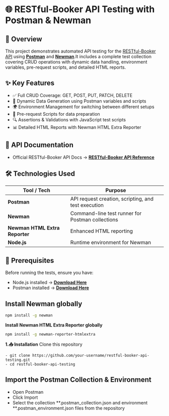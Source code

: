 
# 🌐 RESTful-Booker API Testing with Postman & Newman
## 📖 Overview
This project demonstrates automated API testing for the [RESTful-Booker API](https://restful-booker.herokuapp.com/) using **[Postman](https://www.postman.com/)** and **[Newman](https://www.npmjs.com/package/newman)**.It includes a complete test collection covering CRUD operations with dynamic data handling, environment variables, pre-request scripts, and detailed HTML reports.

## ✨ Key Features
- ✅ Full CRUD Coverage: GET, POST, PUT, PATCH, DELETE
- 🔄 Dynamic Data Generation using Postman variables and scripts
- 🌍 Environment Management for switching between different setups
- 📝 Pre-request Scripts for data preparation
- 🔍 Assertions & Validations with JavaScript test scripts
- 📊 Detailed HTML Reports with Newman HTML Extra Reporter

## 📄 API Documentation
- Official RESTful-Booker API Docs → **[RESTful-Booker API Reference](https://restful-booker.herokuapp.com/apidoc/index.html#api-Booking)**
  
## 🛠 Technologies Used
| Tool / Tech                    | Purpose                                             |
| ------------------------------ | --------------------------------------------------- |
| **Postman**                    | API request creation, scripting, and test execution |
| **Newman**                     | Command-line test runner for Postman collections    |
| **Newman HTML Extra Reporter** | Enhanced HTML reporting                             |
| **Node.js**                    | Runtime environment for Newman                      |

## 📌 Prerequisites
Before running the tests, ensure you have:
- Node.js installed → **[Download Here](https://nodejs.org/en/download)** 
- Postman installed → **[Download Here](https://www.postman.com/downloads/)**

## Install Newman globally ##
```bash
npm install -g newman
```
**Install Newman HTML Extra Reporter globally**
```bash
npm install -g newman-reporter-htmlextra
```
  
**1.📥 Installation**
Clone this repository
```
- git clone https://github.com/your-username/restful-booker-api-testing.git
- cd restful-booker-api-testing
```
  
## Import the Postman Collection & Environment ##
- Open Postman
- Click Import
- Select the collection **.postman_collection.json and
  environment **.postman_environment.json files from the repository
